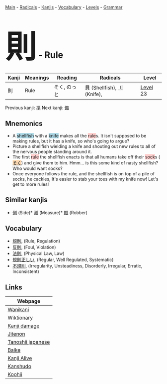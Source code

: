 <style> bigfont {font-size: 100px}</style>
[Main](../README.md) -
[Radicals](../radicals.md) -
[Kanjis](../kanjis.md) -
[Vocabulary](../vocabulary.md) -
[Levels](../levels.md) -
[Grammar](../grammar.md)
# <bigfont> 則</bigfont> - Rule 

| Kanji | Meanings | Reading | Radicals | Level |
| --- | --- | --- | --- | --- |
| 則 | Rule | そく, のっと | [貝](../radicals/貝.md) (Shellfish), [刂](../radicals/刂.md) (Knife),  | [Level 23](../levels/wk_level23.md) |

Previous kanji: [準](準.md) Next kanji: [備](備.md) 

## Mnemonics
 * A <span style="background-color:#ADD8E6"> shellfish</span> with a <span style="background-color:#ADD8E6"> knife</span> makes all the <span style="background-color:#ffcccb"> rule</span>s. It isn't supposed to be making rules, but it has a knife, so who's going to argue?
* Picture a shellfish wielding a knife and shouting out new rules to all of the nervous people standing around it.
* The first <span style="background-color:#ffcccb"> rule</span> the shellfish enacts is that all humans take off their <span style="background-color:#ffcccb"> sock</span>s (<span style="background-color:#fed8b1"> [そく](https://jisho.org/search/そく)</span>) and give them to him. Hmm... is this some kind of nasty shellfish? Who would want socks?
* Once everyone follows the rule, and the shellfish is on top of a pile of socks, he cackles, It's easier to stab your toes with my knife now! Let's get to more rules!


## Similar kanjis
 * [側](側.md) (Side)* [測](測.md) (Measure)* [賊](賊.md) (Robber)


## Vocabulary
 * [規則](../vocabulary/則.md), (Rule, Regulation)
* [反則](../vocabulary/則.md), (Foul, Violation)
* [法則](../vocabulary/則.md), (Physical Law, Law)
* [規則正しい](../vocabulary/則.md), (Regular, Well Regulated, Systematic)
* [不規則](../vocabulary/則.md), (Irregularity, Unsteadiness, Disorderly, Irregular, Erratic, Inconsistent)



## Links 

| Webpage |
| --- |
| [Wanikani          ](https://www.wanikani.com/kanji/則) |
| [Wiktionary        ](https://en.wiktionary.org/wiki/則) |
| [Kanji damage      ](http://www.kanjidamage.com/kanji/search?utf8=✓&q=則) |
| [Jitenon           ](https://jitenon.com/kanji/則) |
| [Tanoshii japanese ](https://www.tanoshiijapanese.com/dictionary/kanji.cfm?k=則) |
| [Baike             ](https://baike.baidu.com/item/則) |
| [Kanji Alive       ](https://app.kanjialive.com/則) |
| [Kanshudo          ](https://www.kanshudo.com/searchmn?q=則) |
| [Koohii            ](https://kanji.koohii.com/study/kanji/則) |
